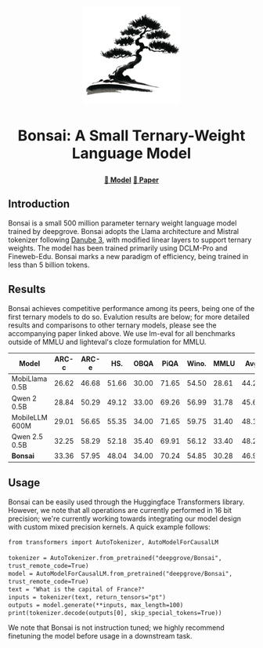 <!-- markdownlint-disable first-line-h1 -->
<!-- markdownlint-disable html -->
<!-- markdownlint-disable no-duplicate-header -->
<p align="center">
  <img src="figs/bonsai.png" width="200" alt="Bonsai Logo">

<h3 align="center" style="font-size: 30px">Bonsai: A Small Ternary-Weight Language Model</h3>
</p>

<div align="center" style="line-height: 1;">
  <a href="https://huggingface.co/deepgrove/Bonsai"><b>🤗 Model</b></a> 
  <a href="https://github.com/deepgrove-ai/Bonsai/tree/main/paper/Bonsai.pdf"><b>📄 Paper</b></a> 
</div>



<!-- # Bonsai -->

## Introduction

Bonsai is a small 500 million parameter ternary weight language model trained by deepgrove. Bonsai adopts the Llama architecture and Mistral tokenizer following [Danube 3](https://arxiv.org/pdf/2407.09276v1), with modified linear layers to support ternary weights. The model has been trained primarily using DCLM-Pro and Fineweb-Edu. Bonsai marks a new paradigm of efficiency, being trained in less than 5 billion tokens.

## Results

Bonsai achieves competitive performance among its peers, being one of the first ternary models to do so. Evalution results are below; for more detailed results and comparisons to other ternary models, please see the accompanying paper linked above. We use lm-eval for all benchmarks outside of MMLU and lighteval's cloze formulation for MMLU.

<div align="center">

| Model | ARC-c | ARC-e | HS. | OBQA | PiQA | Wino. | MMLU | Avg |
|-------|--------|--------|------|-------|-------|--------|-------|-----|
| MobiLlama 0.5B | 26.62 | 46.68 | 51.66 | 30.00 | 71.65 | 54.50 | 28.61 | 44.25 |
| Qwen 2 0.5B | 28.84 | 50.29 | 49.12 | 33.00 | 69.26 | 56.99 | 31.78 | 45.61 |
| MobileLLM 600M | 29.01 | 56.65 | 55.35 | 34.00 | 71.65 | 59.75 | 31.40 | 48.13 |
| Qwen 2.5 0.5B | 32.25 | 58.29 | 52.18 | 35.40 | 69.91 | 56.12 | 33.40 | 48.22 |
| **Bonsai** | 33.36 | 57.95 | 48.04 | 34.00 | 70.24 | 54.85 | 30.28 | 46.96 |

</div>

## Usage
Bonsai can be easily used through the Huggingface Transformers library. However, we note that all operations are currently performed in 16 bit precision; we're currently working towards integrating our model design with custom mixed precision kernels. A quick example follows:

```{python}
from transformers import AutoTokenizer, AutoModelForCausalLM

tokenizer = AutoTokenizer.from_pretrained("deepgrove/Bonsai", trust_remote_code=True)
model = AutoModelForCausalLM.from_pretrained("deepgrove/Bonsai", trust_remote_code=True)
text = "What is the capital of France?"
inputs = tokenizer(text, return_tensors="pt")
outputs = model.generate(**inputs, max_length=100)
print(tokenizer.decode(outputs[0], skip_special_tokens=True))
```
We note that Bonsai is not instruction tuned; we highly recommend finetuning the model before usage in a downstream task.


